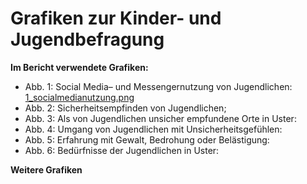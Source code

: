 # Grafiken zur Kinder- und Jugendbefragung

**Im Bericht verwendete Grafiken:**
* Abb. 1:  Social Media– und Messengernutzung von Jugendlichen: [1_socialmedianutzung.png](https://github.com/GesellschaftStadtUster/kind-jugend-fam_jugendbefragung2021/blob/main/charts/1_socialmedianutzung.png)
* Abb. 2:  Sicherheitsempfinden von Jugendlichen;
* Abb. 3:  Als von Jugendlichen unsicher empfundene Orte in Uster:
* Abb. 4:  Umgang von Jugendlichen mit Unsicherheitsgefühlen:
* Abb. 5:  Erfahrung mit Gewalt, Bedrohung oder Belästigung:
* Abb. 6:  Bedürfnisse der Jugendlichen in Uster:

**Weitere Grafiken**
